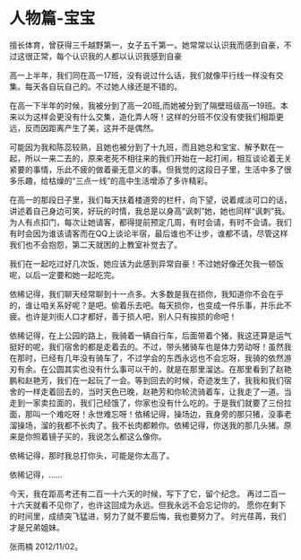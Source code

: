 # 人物篇-宝宝                                              
     
擅长体育，曾获得三千越野第一，女子五千第一。她常常以认识我而感到自豪，不过这很正常，每个认识我的人都以认识我感到自豪

高一上半年，我们同在高一17班，没有说过什么话，我们就像平行线一样没有交集。每天各自玩自己的。不过她人缘还是不错的。    

在高一下半年的时候，我被分到了高一20班,而她被分到了隔壁班级高一19班。本来以为这样会更没有什么交集，造化弄人呀！这样的分班不仅没有使我们相距更远，反而因距离产生了美，这并不是偶然。      

可能因为我和陈蕊较熟，且她也被分到了十九班，而且她总和宝宝、解予默在一起，所以一来二去的，原来老死不相往来的我们开始在一起打闹，相互谈论着无关紧要的事情，乐此不疲的做着豪无意义的事。但我觉的这段日子里，生活中多了很多乐趣，给枯燥的“三点一线”的高中生活增添了多许精彩。    

在高一的那段日子里，我们每天扶着楼道旁的栏杆，向下望，说着咸淡可口的话，讲述着自己身边可笑，好玩的时情，我总是以身高“讽刺”她，她也同样“讽刺”我。   为人有点扣门，每次让她请客，都得提前预定几周，有时会请，有时不会请。我们有时会因为谁该请客而在QQ上谈论半宿，最后谁也不让步，谁都不请，尽管这样我们也不会抱怨，第二天就困的上教室补觉去了。

我们在一起吃过好几次饭，她应该为此感到异常自豪！不过她好像还欠我一顿饭呢，以后一定要和她一起吃完。

依稀记得，我们聊天经常聊到十一点多。大多数是我在损你，我知道你不会在乎的，谁让咱关系好呢？是吧。偷着乐去吧。每天损你，也变成一件乐事，并乐此不疲。也许是刘街人口才都好，善于损人吧，别人只有挨损的命吧！

依稀记得，在上公园的路上，我骑着一辆自行车，后面带着个猪，我这还算是运气挺好的呢，我们宿舍的都是走着去的。不过，带头猪骑车也是体力劳动呀！虽然我在那时，已经有几年没有骑车了，不过学会的东西永远也不会忘呀，我骑的依然游刃有余。在公圆其实也没有什么事可以干的，就是在那里溜达。在那里看到了赵艳鹏和赵艳芳，我们在一起玩了一会。等到回去的时候，奇迹发生了，我我和我们宿舍的一样走着回去的，当时天色已晚，赵艳芳和你轮流骑着车，让我走了一道。当走到一家卖拉面的，我们己经饿了，你家也没有什么吃的。于是我们就要了三份拉面，那叫一个难吃呀！永世难忘呀！依稀记得，操场边，我身旁的那只猪，没事老溜操场，溜的我都不长肉了。我不长肉都赖你。依稀记得，你送我的那几头猪。原来是你照着镜子买的，我说怎么都这么像你。

依稀记得，那时我总打你头，可能是你太高了。 

依稀记得，……

今天，我在距高考还有二百一十六天的时候，写下了它，留个纪念。 再过二百一十六天就看不见你了，也许这回成为永远。但我永远不会忘记你的。 愿你在剩下的时间里，成绩突飞猛进，努力了就不要后悔，我也要努力了。 时光荏苒，我们才是兄弟姐妹。

张雨楠 2012/11/02。